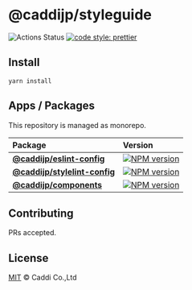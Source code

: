 # @caddijp/styleguide

![Actions Status](https://github.com/caddijp/styleguide/workflows/Node%20CI/badge.svg)
[![code style: prettier](https://img.shields.io/badge/code_style-prettier-ff69b4.svg?style=flat-square)](https://github.com/prettier/prettier)

## Install

    yarn install

## Apps / Packages

This repository is managed as monorepo.

| Package                                                      | Version                                                                                                                              |
| :----------------------------------------------------------- | :----------------------------------------------------------------------------------------------------------------------------------- |
| **[@caddijp/eslint-config](./packages/eslint-config)**       | [![NPM version](https://badge.fury.io/js/%40caddijp%2Feslint-config.svg)](https://badge.fury.io/js/%40caddijp%2Feslint-config)       |
| **[@caddijp/stylelint-config](./packages/stylelint-config)** | [![NPM version](https://badge.fury.io/js/%40caddijp%2Fstylelint-config.svg)](https://badge.fury.io/js/%40caddijp%2Fstylelint-config) |
| **[@caddijp/components](./packages/components)** | [![NPM version](https://badge.fury.io/js/%40caddijp%2Fcomponents.svg)](https://badge.fury.io/js/%40caddijp%2Fstylelint-config) |

## Contributing

PRs accepted.

## License

[MIT](./LICENSE) © Caddi Co.,Ltd
